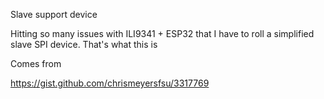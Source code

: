 Slave support device

Hitting so many issues with ILI9341 + ESP32 that I have to roll a simplified slave SPI device.
That's what this is

Comes from

https://gist.github.com/chrismeyersfsu/3317769
